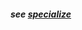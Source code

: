 #### *see [specialize](https://github.com/gcassel/Modular-Organization-Terminology/blob/master/terms/specialize.md)*
